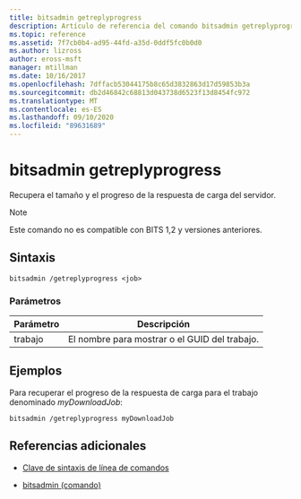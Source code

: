 ```yaml
---
title: bitsadmin getreplyprogress
description: Artículo de referencia del comando bitsadmin getreplyprogress, que recupera el tamaño y el progreso de la respuesta de carga del servidor.
ms.topic: reference
ms.assetid: 7f7cb0b4-ad95-44fd-a35d-0ddf5fc0b0d0
ms.author: lizross
author: eross-msft
manager: mtillman
ms.date: 10/16/2017
ms.openlocfilehash: 7dffacb53044175b8c65d3832863d17d59853b3a
ms.sourcegitcommit: db2d46842c68813d043738d6523f13d8454fc972
ms.translationtype: MT
ms.contentlocale: es-ES
ms.lasthandoff: 09/10/2020
ms.locfileid: "89631689"
---
```

# <a name="bitsadmin-getreplyprogress"></a>bitsadmin getreplyprogress

Recupera el tamaño y el progreso de la respuesta de carga del servidor.

> [!NOTE]
> Este comando no es compatible con BITS 1,2 y versiones anteriores.

## <a name="syntax"></a>Sintaxis

```
bitsadmin /getreplyprogress <job>
```

### <a name="parameters"></a>Parámetros

| Parámetro | Descripción |
| -------------- | -------------- |
| trabajo | El nombre para mostrar o el GUID del trabajo. |

## <a name="examples"></a>Ejemplos

Para recuperar el progreso de la respuesta de carga para el trabajo denominado *myDownloadJob*:

```
bitsadmin /getreplyprogress myDownloadJob
```

## <a name="additional-references"></a>Referencias adicionales

- [Clave de sintaxis de línea de comandos](command-line-syntax-key.md)

- [bitsadmin (comando)](bitsadmin.md)
